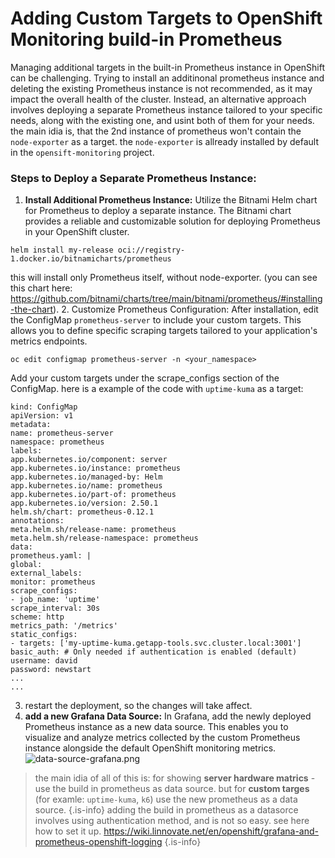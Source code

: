 # Adding Custom Targets to OpenShift Monitoring build-in Prometheus
Managing additional targets in the built-in Prometheus instance in OpenShift can be challenging. Trying to install an additinonal prometheus instance and deleting the existing Prometheus instance is not recommended, as it may impact the overall health of the cluster.
Instead, an alternative approach involves deploying a separate Prometheus instance tailored to your specific needs, along with the existing one, and usint both of them for your needs.
the main idia is, that the 2nd instance of prometheus won't contain the `node-exporter` as a target. the `node-exporter` is allready installed by default in the `opensift-monitoring` project.
### Steps to Deploy a Separate Prometheus Instance:
1. **Install Additional Prometheus Instance:** Utilize the Bitnami Helm chart for Prometheus to deploy a separate instance. The Bitnami chart provides a reliable and customizable solution for deploying Prometheus in your OpenShift cluster.
```
helm install my-release oci://registry-1.docker.io/bitnamicharts/prometheus
```
this will install only Prometheus itself, without node-exporter.
(you can see this chart here: https://github.com/bitnami/charts/tree/main/bitnami/prometheus/#installing-the-chart).
2. Customize Prometheus Configuration: After installation, edit the ConfigMap `prometheus-server` to include your custom targets. This allows you to define specific scraping targets tailored to your application's metrics endpoints.
```
oc edit configmap prometheus-server -n <your_namespace>
```
Add your custom targets under the scrape_configs section of the ConfigMap.
here is a example of the code with `uptime-kuma` as a target:
```
kind: ConfigMap
apiVersion: v1
metadata:
name: prometheus-server
namespace: prometheus
labels:
app.kubernetes.io/component: server
app.kubernetes.io/instance: prometheus
app.kubernetes.io/managed-by: Helm
app.kubernetes.io/name: prometheus
app.kubernetes.io/part-of: prometheus
app.kubernetes.io/version: 2.50.1
helm.sh/chart: prometheus-0.12.1
annotations:
meta.helm.sh/release-name: prometheus
meta.helm.sh/release-namespace: prometheus
data:
prometheus.yaml: |
global:
external_labels:
monitor: prometheus
scrape_configs:
- job_name: 'uptime'
scrape_interval: 30s
scheme: http
metrics_path: '/metrics'
static_configs:
- targets: ['my-uptime-kuma.getapp-tools.svc.cluster.local:3001']
basic_auth: # Only needed if authentication is enabled (default)
username: david
password: newstart
...
...
```
3. restart the deployment, so the changes will take affect.
4. **add a new Grafana Data Source:** In Grafana, add the newly deployed Prometheus instance as a new data source. This enables you to visualize and analyze metrics collected by the custom Prometheus instance alongside the default OpenShift monitoring metrics.
![data-source-grafana.png](/data-source-grafana.png)
> the main idia of all of this is:
for showing **server hardware matrics** - use the build in prometheus as data source. but for **custom targes** (for examle: `uptime-kuma`, `k6`) use the new prometheus as a data source.
{.is-info}
> adding the build in prometheus as a datasorce involves using authentication method, and is not so easy. see here how to set it up.
https://wiki.linnovate.net/en/openshift/grafana-and-prometheus-openshift-logging
{.is-info}